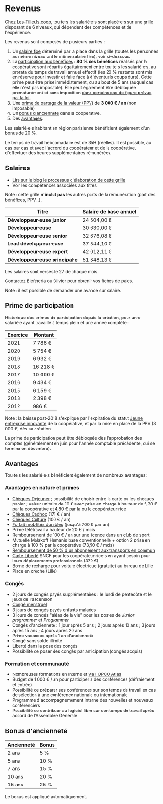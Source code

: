# Revenus

Chez [Les-Tilleuls.coop](https://les-tilleuls.coop), tou·te·s les salarié·e·s sont placé·e·s sur une grille disposant de 6 niveaux, qui dépendent des compétences et de l'expérience.

Les revenus sont composés de plusieurs parties :

1. Un [salaire fixe](#salaires) déterminé par la place dans la grille (toutes les personnes au même niveau ont le même salaire fixe), voir ci-dessous.
2. La [participation aux bénéfices](#prime-de-participation) : **80 % des bénéfices** réalisés par la coopérative sont répartis égalitairement entre tou·te·s les salarié·e·s, au prorata du temps de travail annuel effectif (les 20 % restants sont mis en réserve pour investir et faire face à d'éventuels coups durs). Cette prime peut être prise immédiatement, ou au bout de 5 ans (auquel cas elle n'est pas imposable). Elle peut également être débloquée prématurément et sans imposition [dans certains cas de figure prévus par la loi](https://www.service-public.fr/particuliers/vosdroits/F31622).
3. Une [prime de partage de la valeur (PPV)](https://www.service-public.fr/particuliers/vosdroits/F35235) de **3 000 € / an** (non imposable)
4. Un [bonus d'ancienneté](#bonus-dancienneté) dans la coopérative.
5. Des [avantages](#avantages).

Les salarié·e·s habitant en région parisienne bénéficient également d'un bonus de 20 %.

Le temps de travail hebdomadaire est de 35H (réelles).
Il est possible, au cas par cas et avec l'accord du coopérateur et de la coopérative, d'effectuer des heures supplémentaires rémunérées.

## Salaires

* [Lire sur le blog le processus d'élaboration de cette grille](https://les-tilleuls.coop/blog/grille-salariale-a-vote)
* [Voir les compétences associées aux titres](../titles/README.md)

Note : cette grille **n'inclut pas** les autres parts de la rémunération (part des bénéfices, PPV...).

| **Titre**                        | **Salaire de base annuel** |
|----------------------------------|----------------------------|
| **Développeur·euse junior**      | 24 504,00 €                |
| **Développeur·euse**             | 30 630,00 €                |
| **Développeur·euse senior**      | 32 676,08 €                |
| **Lead développeur·euse**        | 37 344,10 €                |
| **Développeur·euse expert**      | 42 012,11 €                |
| **Développeur·euse principal·e** | 51 348,13 €                |

Les salaires sont versés le 27 de chaque mois.

Contactez Eleftheria ou Olivier pour obtenir vos fiches de paies.

Note : il est possible de demander une avance sur salaire.

## Prime de participation

Historique des primes de participation depuis la création, pour un·e salarié·e ayant travaillé à temps plein et une année complète :

| **Exercice** | **Montant** |
|--------------|-------------|
| 2021         | 7 786 €     |
| 2020         | 5 754 €     |
| 2019         | 6 932 €     |
| 2018         | 16 218 €    |
| 2017         | 10 666 €    |
| 2016         | 9 434 €     |
| 2015         | 6 159 €     |
| 2013         | 2 398 €     |
| 2012         | 986 €       |

Note : la baisse post-2018 s'explique par l'expiration du statut [Jeune entreprise innovante](https://entreprendre.service-public.fr/vosdroits/F31188) de la coopérative, et par la mise en place de la PPV (3 000 €) dès sa création.

La prime de participation peut être débloquée dès l'approbation des comptes (généralement en juin pour l'année comptable précédente, qui se termine en décembre).

## Avantages

Tou·te·s les salarié·e·s bénéficient également de nombreux avantages :

### Avantages en nature et primes

* [Chèques Déjeuner](https://up.coop/updejeuner/utilisateurs) ; possibilité de choisir entre la carte ou les chèques papier ; valeur unitaire de 10 € avec prise en charge à hauteur de 5,20 € par la coopérative et 4,80 € par la ou le coopérateur·rice
* [Chèques Cadhoc](https://boutiques.cheque-cadhoc.fr/) (171 € / an)
* [Chèques Culture](https://up.coop/cheque-culture/utiliser-cheque-culture/) (100 € / an)
* [Forfait mobilités durables](https://www.ecologie.gouv.fr/faq-forfait-mobilites-durables-fmd) (jusqu'à 700 € par an)
* Prime télétravail à hauteur de 20 € / mois
* Remboursement de 100 € / an sur une licence dans un club de sport
* [Mutuelle Malakoff Humanis base conventionnelle + option 2](https://www.malakoffhumanis.com/entreprises/conventions-collectives-nationales/bureaux-etudes-techniques/) prise en charge à 100 % par la coopérative (73,50 € / mois)
* [Remboursement de 50 % d'un abonnement aux transports en commun](https://www.service-public.fr/particuliers/vosdroits/F19846)
* [Carte Liberté](https://www.sncf.com/fr/offre-voyageurs/offres-entreprises/carte-liberte-la-carte-adaptee-aux-professionnels) SNCF pour les coopérateur·rice·s en ayant besoin pour leurs déplacements professionnels (379 €)
* Borne de recharge pour voiture électrique (gratuite) au bureau de Lille
* Place en crèche (Lille)

### Congés

* 2 jours de congés payés supplémentaires : le lundi de pentecôte et le jeudi de l'ascension
* [Congé menstruel](https://les-tilleuls.coop/blog/conge-menstruel)
* 3 jours de congés payés enfants malades
* 3 jours de congés "aléas de la vie" pour les postes de *Junior programmer* et *Programmer*
* Congés d'ancienneté : 1 jour après 5 ans ; 2 jours après 10 ans ; 3 jours après 15 ans ; 4 jours après 20 ans
* Prime vacances après 1 an d'ancienneté
* Congé sans solde illimité
* Liberté dans la pose des congés
* Possibilité de poser des congés par anticipation (congés acquis)

### Formation et communauté

* Nombreuses formations en interne et [via l'OPCO Atlas](https://campus.opco-atlas.fr/branches/bureaux-etudes/1876)
* Budget de 1 000 € / an pour participer à des conférences (défraiement et entrée)
* Possibilité de préparer ses conférences sur son temps de travail en cas de sélection à une conférence nationale ou internationale
* Programme d'accompagnemement interne des nouvelles et nouveaux conférenciers
* Possibilité de contribuer au logiciel libre sur son temps de travail après accord de l'Assemblée Générale

## Bonus d'ancienneté

| **Ancienneté** | **Bonus** |
|----------------|-----------|
| 2 ans          | 5 %       |
| 5 ans          | 10 %      |
| 7 ans          | 15 %      |
| 10 ans         | 20 %      |
| 15 ans         | 25 %      |

Le bonus est appliqué automatiquement.

